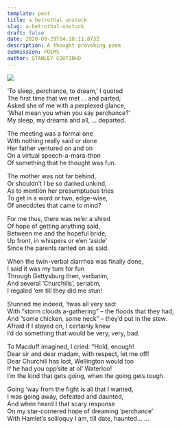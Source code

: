 ```yaml
---
template: post
title: a betrothal unstuck
slug: a-betrothal-unstuck
draft: false
date: 2020-09-29T04:10:11.873Z
description: A thought provoking poem
submission: POEMS
author: STANLEY COUTINHO
---
```

![](/media/a98h81601354361.jpg)



‘To sleep, perchance, to dream,’ I quoted\
The first time that we met … and parted;\
Asked she of me with a perplexed glance,\
‘What mean you when you say perchance?’\
My sleep, my dreams and all, … departed.

The meeting was a formal one\
With nothing really said or done\
Her father ventured on and on\
On a virtual speech-a-mara-thon\
Of something that he thought was fun.

The mother was not far behind,\
Or shouldn’t I be so darned unkind,\
As to mention her presumptuous tries\
To get in a word or two, edge-wise,\
Of anecdotes that came to mind?

For me thus, there was ne’er a shred\
Of hope of getting anything said,\
Between me and the hopeful bride,\
Up front, in whispers or e’en ‘aside’\
Since the parents ranted on as said.

When the twin-verbal diarrhea was finally done,\
I said it was my turn for fun\
Through Gettysburg then, verbatim,\
And several ‘Churchills’, seriatim,\
I regaled ‘em till they did me stun!

Stunned me indeed, ‘twas all very sad:\
With “storm clouds a-gathering” – the floods that they had;\
And “some chicken, some neck” – they’d put in the stew.\
Afraid if I stayed on, I certainly knew\
I’d do something that would be very, very, bad.

To Macduff imagined, I cried: “Hold, enough!\
Dear sir and dear madam, with respect, let me off!\
Dear Churchill has lost, Wellington would too\
If he had you opp’site at ol’ Waterloo!\
I’m the kind that gets going, when the going gets tough.

Going ‘way from the fight is all that I wanted,\
I was going away, defeated and daunted,\
And when heard I that scary response\
On my star-cornered hope of dreaming ‘perchance’\
With Hamlet’s soliloquy I am, till date, haunted… …